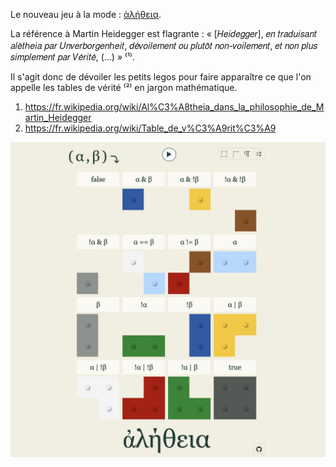 Le nouveau jeu à la mode : [ἀλήθεια](https://truth.cthiebaud.com/).

La référence à Martin Heidegger est flagrante : « [𝐻𝑒𝑖𝑑𝑒𝑔𝑔𝑒𝑟], 𝑒𝑛 𝑡𝑟𝑎𝑑𝑢𝑖𝑠𝑎𝑛𝑡 𝑎𝑙𝑒̀𝑡ℎ𝑒𝑖𝑎 𝑝𝑎𝑟 𝑈𝑛𝑣𝑒𝑟𝑏𝑜𝑟𝑔𝑒𝑛ℎ𝑒𝑖𝑡, 𝑑𝑒́𝑣𝑜𝑖𝑙𝑒𝑚𝑒𝑛𝑡 𝑜𝑢 𝑝𝑙𝑢𝑡𝑜̂𝑡 𝑛𝑜𝑛-𝑣𝑜𝑖𝑙𝑒𝑚𝑒𝑛𝑡, 𝑒𝑡 𝑛𝑜𝑛 𝑝𝑙𝑢𝑠 𝑠𝑖𝑚𝑝𝑙𝑒𝑚𝑒𝑛𝑡 𝑝𝑎𝑟 𝑉𝑒́𝑟𝑖𝑡𝑒́, (...) » ⁽¹⁾.

Il s'agit donc de dévoiler les petits legos pour faire apparaître ce que l'on appelle les tables de vérité ⁽²⁾ en jargon mathématique.

1. https://fr.wikipedia.org/wiki/Al%C3%A8theia_dans_la_philosophie_de_Martin_Heidegger
1. https://fr.wikipedia.org/wiki/Table_de_v%C3%A9rit%C3%A9

![ἀλήθεια](truth8-1800.jpg)


